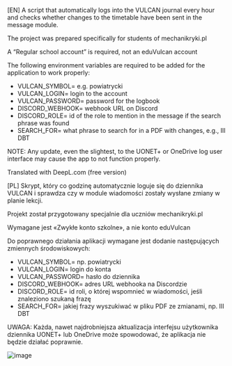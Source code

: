 [EN] A script that automatically logs into the VULCAN journal every hour and checks whether changes to the timetable have been sent in the message module.

The project was prepared specifically for students of mechanikryki.pl

A “Regular school account” is required, not an eduVulcan account

The following environment variables are required to be added for the application to work properly:

- VULCAN_SYMBOL= e.g. powiatrycki
- VULCAN_LOGIN= login to the account
- VULCAN_PASSWORD= password for the logbook
- DISCORD_WEBHOOK= webhook URL on Discord
- DISCORD_ROLE= id of the role to mention in the message if the search phrase was found
- SEARCH_FOR= what phrase to search for in a PDF with changes, e.g., III DBT

NOTE: Any update, even the slightest, to the UONET+ or OneDrive log user interface may cause the app to not function properly.

Translated with DeepL.com (free version)

[PL] Skrypt, który co godzinę automatycznie loguje się do dziennika VULCAN i sprawdza czy w module wiadomości zostały wysłane zmiany w planie lekcji.

Projekt został przygotowany specjalnie dla uczniów mechanikryki.pl

Wymagane jest «Zwykłe konto szkolne», a nie konto eduVulcan

Do poprawnego działania aplikacji wymagane jest dodanie następujących zmiennych środowiskowych:

- VULCAN_SYMBOL= np. powiatrycki
- VULCAN_LOGIN= login do konta
- VULCAN_PASSWORD= hasło do dziennika
- DISCORD_WEBHOOK= adres URL webhooka na Discordzie
- DISCORD_ROLE= id roli, o której wspomnieć w wiadomości, jeśli znaleziono szukaną frazę
- SEARCH_FOR= jakiej frazy wyszukiwać w pliku PDF ze zmianami, np. III DBT

UWAGA: Każda, nawet najdrobniejsza aktualizacja interfejsu użytkownika dziennika UONET+ lub OneDrive może spowodować, że aplikacja nie będzie działać poprawnie.

![image](https://github.com/user-attachments/assets/f30cf6f5-53f9-4790-aa33-fedc739c0209)
